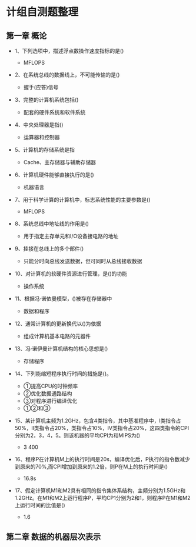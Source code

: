 # 计组自测题整理



## 第一章 概论

* 1、下列选项中，描述浮点数操作速度指标的是()

  * MFLOPS

  

* 2、在系统总线的数据线上，不可能传输的是()

  * 握手(应答)信号

  

* 3、完整的计算机系统包括()

  * 配套的硬件系统和软件系统

  

* 4、中央处理器是指()

  * 运算器和控制器



* 5、计算机的存储系统是指

  * Cache、主存储器与辅助存储器

    

* 6、计算机硬件能够直接执行的是()

  * 机器语言

  

* 7、用于科学计算的计算机中，标志系统性能的主要参数是()

  * MFLOPS

  

* 8、系统总线中地址线的作用是()

  * 用于指定主存单元和I/O设备接电路的地址

  

* 9、挂接在总线上的多个部件()

  * 只能分时向总线发送数据，但可同时从总线接收数据



* 10、对计算机的软硬件资源进行管理，是()的功能

  * 操作系统

  

* 11、根据冯·诺依曼模型，()被存在存储器中

  * 数据和程序

  

* 12、通常计算机的更新换代以()为依据

  * 组成计算机基本电路的元器件

  

* 13、冯·诺伊曼计算机结构的核心思想是()

  * 存储程序



* 14、下列能缩短程序执行时间的措施是()。

  * ①提高CPU的时钟频率
  * ②优化数据通路结构
  * ③对程序进行编译优化
  * ①②和③ 

  

* 15、某计算机主频为1.2GHz，包含4类指令，其中基准程序中，l类指令占50%，lI类指令占20%，类指令占10%，IV类指令占20%，这四类指令的CPI分别为2，3，4，5。则该机器的平均CPI为和MIPS为()

  * 3 400

  

* 16、程序P在计算机M上的执行时间是20s，编译优化后，P执行的指令数减少到原来的70%,而CPI增加到原来的1.2倍，则P在M上的执行时间是()

  * 16.8s



* 17、假定计算机M1和M2具有相同的指令集体系结构，主频分别为1.5GHz和1.2GHz。在M1和M2上运行程序P，平均CP1分别为2和1，则程序P在M1和M2上运行时间的比值是()
  * 1.6



## 第二章 数据的机器层次表示



